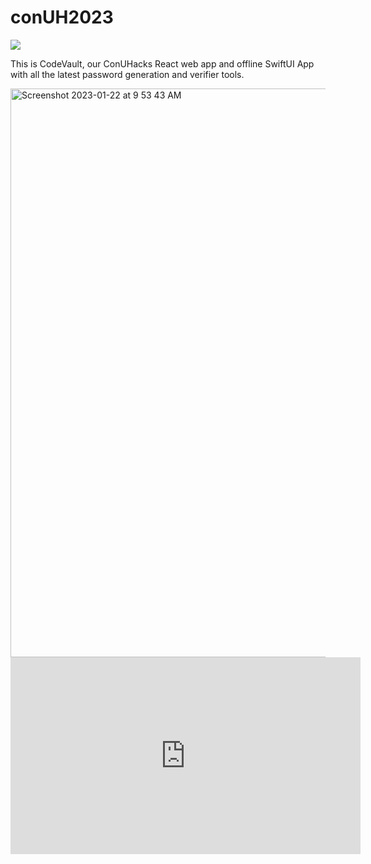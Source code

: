 # conUH2023

<img src="https://hitsofcode.com/github/CX899/conUH2023?branch=main" />

This is CodeVault, our ConUHacks React web app and offline SwiftUI App with all the latest password generation and verifier tools.

<img width="910" alt="Screenshot 2023-01-22 at 9 53 43 AM" src="https://user-images.githubusercontent.com/77747704/213924499-7a9ae85a-5aa2-4103-a29f-d1ef09fdebba.png">


<iframe width="560" height="315" src="https://www.youtube.com/embed/P-juRpOgGzE" title="YouTube video player" frameborder="0" allow="accelerometer; autoplay; clipboard-write; encrypted-media; gyroscope; picture-in-picture; web-share" allowfullscreen></iframe>
